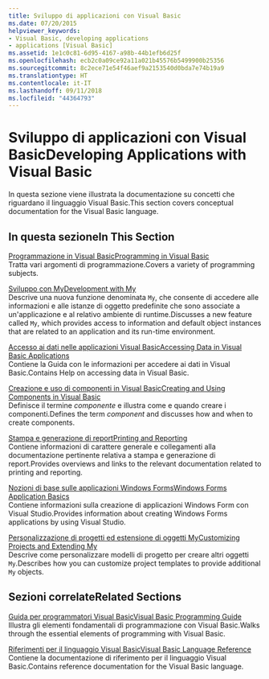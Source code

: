 ```yaml
---
title: Sviluppo di applicazioni con Visual Basic
ms.date: 07/20/2015
helpviewer_keywords:
- Visual Basic, developing applications
- applications [Visual Basic]
ms.assetid: 1e1c0c81-6d95-4167-a98b-44b1efb6d25f
ms.openlocfilehash: ecb2c0a09ce92a11a021b45576b5499900b25356
ms.sourcegitcommit: 8c2ece71e54f46aef9a2153540d0bda7e74b19a9
ms.translationtype: HT
ms.contentlocale: it-IT
ms.lasthandoff: 09/11/2018
ms.locfileid: "44364793"
---
```

# <a name="developing-applications-with-visual-basic"></a><span data-ttu-id="3f939-102">Sviluppo di applicazioni con Visual Basic</span><span class="sxs-lookup"><span data-stu-id="3f939-102">Developing Applications with Visual Basic</span></span>
<span data-ttu-id="3f939-103">In questa sezione viene illustrata la documentazione su concetti che riguardano il linguaggio Visual Basic.</span><span class="sxs-lookup"><span data-stu-id="3f939-103">This section covers conceptual documentation for the Visual Basic language.</span></span>  
  
## <a name="in-this-section"></a><span data-ttu-id="3f939-104">In questa sezione</span><span class="sxs-lookup"><span data-stu-id="3f939-104">In This Section</span></span>  
 [<span data-ttu-id="3f939-105">Programmazione in Visual Basic</span><span class="sxs-lookup"><span data-stu-id="3f939-105">Programming in Visual Basic</span></span>](../../visual-basic/developing-apps/programming/index.md)  
 <span data-ttu-id="3f939-106">Tratta vari argomenti di programmazione.</span><span class="sxs-lookup"><span data-stu-id="3f939-106">Covers a variety of programming subjects.</span></span>  
  
 [<span data-ttu-id="3f939-107">Sviluppo con My</span><span class="sxs-lookup"><span data-stu-id="3f939-107">Development with My</span></span>](../../visual-basic/developing-apps/development-with-my/index.md)  
 <span data-ttu-id="3f939-108">Descrive una nuova funzione denominata `My`, che consente di accedere alle informazioni e alle istanze di oggetto predefinite che sono associate a un'applicazione e al relativo ambiente di runtime.</span><span class="sxs-lookup"><span data-stu-id="3f939-108">Discusses a new feature called `My`, which provides access to information and default object instances that are related to an application and its run-time environment.</span></span>  
  
 [<span data-ttu-id="3f939-109">Accesso ai dati nelle applicazioni Visual Basic</span><span class="sxs-lookup"><span data-stu-id="3f939-109">Accessing Data in Visual Basic Applications</span></span>](../../visual-basic/developing-apps/accessing-data.md)  
 <span data-ttu-id="3f939-110">Contiene la Guida con le informazioni per accedere ai dati in Visual Basic.</span><span class="sxs-lookup"><span data-stu-id="3f939-110">Contains Help on accessing data in Visual Basic.</span></span>  
  
 [<span data-ttu-id="3f939-111">Creazione e uso di componenti in Visual Basic</span><span class="sxs-lookup"><span data-stu-id="3f939-111">Creating and Using Components in Visual Basic</span></span>](../../visual-basic/developing-apps/creating-and-using-components.md)  
 <span data-ttu-id="3f939-112">Definisce il termine *componente* e illustra come e quando creare i componenti.</span><span class="sxs-lookup"><span data-stu-id="3f939-112">Defines the term *component* and discusses how and when to create components.</span></span>  
  
 [<span data-ttu-id="3f939-113">Stampa e generazione di report</span><span class="sxs-lookup"><span data-stu-id="3f939-113">Printing and Reporting</span></span>](../../visual-basic/developing-apps/printing/index.md)  
 <span data-ttu-id="3f939-114">Contiene informazioni di carattere generale e collegamenti alla documentazione pertinente relativa a stampa e generazione di report.</span><span class="sxs-lookup"><span data-stu-id="3f939-114">Provides overviews and links to the relevant documentation related to printing and reporting.</span></span>  
  
 [<span data-ttu-id="3f939-115">Nozioni di base sulle applicazioni Windows Forms</span><span class="sxs-lookup"><span data-stu-id="3f939-115">Windows Forms Application Basics</span></span>](../../visual-basic/developing-apps/windows-forms/index.md)  
 <span data-ttu-id="3f939-116">Contiene informazioni sulla creazione di applicazioni Windows Form con Visual Studio.</span><span class="sxs-lookup"><span data-stu-id="3f939-116">Provides information about creating Windows Forms applications by using Visual Studio.</span></span>  
  
 [<span data-ttu-id="3f939-117">Personalizzazione di progetti ed estensione di oggetti My</span><span class="sxs-lookup"><span data-stu-id="3f939-117">Customizing Projects and Extending My</span></span>](../../visual-basic/developing-apps/customizing-extending-my/index.md)  
 <span data-ttu-id="3f939-118">Descrive come personalizzare modelli di progetto per creare altri oggetti `My`.</span><span class="sxs-lookup"><span data-stu-id="3f939-118">Describes how you can customize project templates to provide additional `My` objects.</span></span>  
  
## <a name="related-sections"></a><span data-ttu-id="3f939-119">Sezioni correlate</span><span class="sxs-lookup"><span data-stu-id="3f939-119">Related Sections</span></span>  
 [<span data-ttu-id="3f939-120">Guida per programmatori Visual Basic</span><span class="sxs-lookup"><span data-stu-id="3f939-120">Visual Basic Programming Guide</span></span>](../../visual-basic/programming-guide/index.md)  
 <span data-ttu-id="3f939-121">Illustra gli elementi fondamentali di programmazione con Visual Basic.</span><span class="sxs-lookup"><span data-stu-id="3f939-121">Walks through the essential elements of programming with Visual Basic.</span></span>  
  
 [<span data-ttu-id="3f939-122">Riferimenti per il linguaggio Visual Basic</span><span class="sxs-lookup"><span data-stu-id="3f939-122">Visual Basic Language Reference</span></span>](../../visual-basic/language-reference/index.md)  
 <span data-ttu-id="3f939-123">Contiene la documentazione di riferimento per il linguaggio Visual Basic.</span><span class="sxs-lookup"><span data-stu-id="3f939-123">Contains reference documentation for the Visual Basic language.</span></span>
